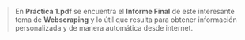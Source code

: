 > En **Práctica 1.pdf** se encuentra el **Informe Final** de este interesante tema de **Webscraping** y lo útil que resulta para obtener información personalizada y de manera automática desde internet.
